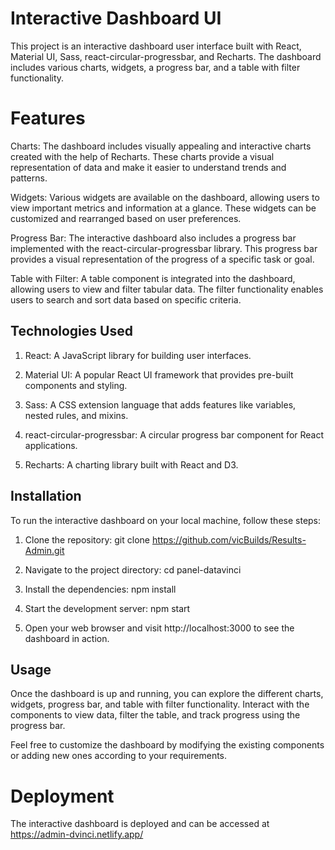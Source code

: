 
# Interactive Dashboard UI
This project is an interactive dashboard user interface built with React, Material UI, Sass, react-circular-progressbar, and Recharts. The dashboard includes various charts, widgets, a progress bar, and a table with filter functionality.

# Features
Charts: The dashboard includes visually appealing and interactive charts created with the help of Recharts. These charts provide a visual representation of data and make it easier to understand trends and patterns.

Widgets: Various widgets are available on the dashboard, allowing users to view important metrics and information at a glance. These widgets can be customized and rearranged based on user preferences.

Progress Bar: The interactive dashboard also includes a progress bar implemented with the react-circular-progressbar library. This progress bar provides a visual representation of the progress of a specific task or goal.

Table with Filter: A table component is integrated into the dashboard, allowing users to view and filter tabular data. The filter functionality enables users to search and sort data based on specific criteria.

## Technologies Used
1. React: A JavaScript library for building user interfaces.

2. Material UI: A popular React UI framework that provides pre-built components and styling.

3. Sass: A CSS extension language that adds features like variables, nested rules, and mixins.
4. react-circular-progressbar: A circular progress bar component for React applications.

5. Recharts: A charting library built with React and D3.

## Installation
To run the interactive dashboard on your local machine, follow these steps:

1. Clone the repository: git clone https://github.com/vicBuilds/Results-Admin.git

2. Navigate to the project directory: cd panel-datavinci

3. Install the dependencies: npm install

4. Start the development server: npm start

5. Open your web browser and visit http://localhost:3000 to see the dashboard in action.

## Usage

Once the dashboard is up and running, you can explore the different charts, widgets, progress bar, and table with filter functionality. Interact with the components to view data, filter the table, and track progress using the progress bar.

Feel free to customize the dashboard by modifying the existing components or adding new ones according to your requirements.


# Deployment

The interactive dashboard is deployed and can be accessed at https://admin-dvinci.netlify.app/



